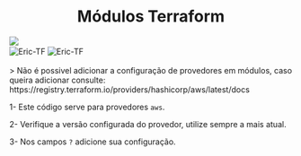 <h1 align="center">
    <a>Módulos Terraform</a>
</h1>

<img src="https://www.datocms-assets.com/58478/1640019487-og-image.png">
<div style="display: inline_block">
    <img align="center" alt="Eric-TF" img alt="GitHub issues" src="https://img.shields.io/github/issues/ericmelomp/Public-Subnets-Module">
    <img align="center" alt="Eric-TF" img alt="GitHub commit activity" src="https://img.shields.io/github/commit-activity/y/ericmelomp/Public-Subnets-Module?label=commits">
</div>

<div><br>
> Não é possivel adicionar a configuração de provedores em módulos, caso queira adicionar consulte: https://registry.terraform.io/providers/hashicorp/aws/latest/docs
<p align="left">1- Este código serve para provedores <code>aws</code>.</p>
<p align="left">2- Verifique a versão configurada do provedor, utilize sempre a mais atual.</p>
<p align="left">3- Nos campos <code>?</code> adicione sua configuração.</p>
</div>